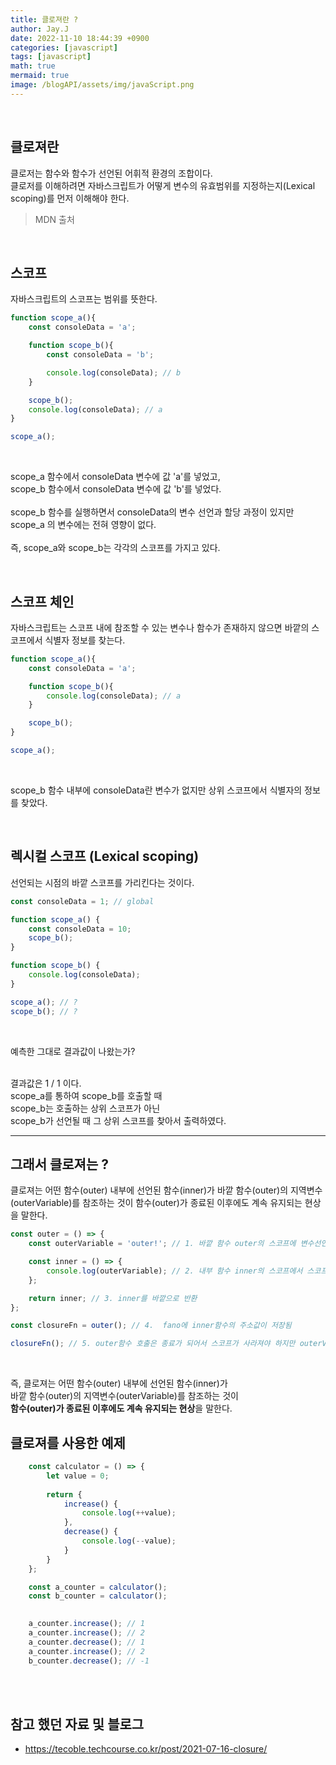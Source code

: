 ```yaml
---
title: 클로져란 ?
author: Jay.J
date: 2022-11-10 18:44:39 +0900
categories: [javascript]
tags: [javascript]
math: true
mermaid: true
image: /blogAPI/assets/img/javaScript.png
---
```


<br>

## 클로져란

클로저는 함수와 함수가 선언된 어휘적 환경의 조합이다.<br>
클로저를 이해하려면 자바스크립트가 어떻게 변수의 유효범위를 지정하는지(Lexical scoping)를 먼저 이해해야 한다.
> MDN 출처

<br>

## 스코프

자바스크립트의 스코프는 범위를 뜻한다.<br>

```js
function scope_a(){
	const consoleData = 'a';

	function scope_b(){
		const consoleData = 'b';

		console.log(consoleData); // b
	}

	scope_b();
	console.log(consoleData); // a
}

scope_a();
```

<br>

scope_a 함수에서 consoleData 변수에 값 'a'를 넣었고,<br>
scope_b 함수에서 consoleData 변수에 값 'b'를 넣었다.<br>
<br>
scope_b 함수를 실행하면서 consoleData의 변수 선언과 할당 과정이 있지만<br>
scope_a 의 변수에는 전혀 영향이 없다.<br>
<br>
즉, scope_a와 scope_b는 각각의 스코프를 가지고 있다.

<br>

## 스코프 체인

자바스크립트는 스코프 내에 참조할 수 있는 변수나 함수가 존재하지 않으면 바깥의 스코프에서 식별자 정보를 찾는다.

```js
function scope_a(){
	const consoleData = 'a';

	function scope_b(){
		console.log(consoleData); // a
	}

	scope_b();
}

scope_a();
```

<br>

scope_b 함수 내부에 consoleData란 변수가 없지만 상위 스코프에서 식별자의 정보를 찾았다.

<br>

## 렉시컬 스코프 (Lexical scoping)

선언되는 시점의 바깥 스코프를 가리킨다는 것이다.

```js
const consoleData = 1; // global

function scope_a() {
	const consoleData = 10;
	scope_b();
}

function scope_b() {
	console.log(consoleData);
}

scope_a(); // ?
scope_b(); // ?
```

<br>

예측한 그대로 결과값이 나왔는가?<br>
<br>

결과값은 1 / 1 이다.<br>
scope_a를 통하여 scope_b를 호출할 때<br>
scope_b는 호출하는 상위 스코프가 아닌<br>
scope_b가 선언될 때 그 상위 스코프를 찾아서 출력하였다.

<hr>

## 그래서 클로져는 ?

클로져는 어떤 함수(outer) 내부에 선언된 함수(inner)가 바깥 함수(outer)의 지역변수(outerVariable)를 참조하는 것이 함수(outer)가 종료된 이후에도 계속 유지되는 현상을 말한다.

```js
const outer = () => {
	const outerVariable = 'outer!'; // 1. 바깥 함수 outer의 스코프에 변수선언

	const inner = () => {
		console.log(outerVariable); // 2. 내부 함수 inner의 스코프에서 스코프체인을 타고 바깥 함수 스코프의 변수 참조
	};

	return inner; // 3. inner를 바깥으로 반환
};

const closureFn = outer(); // 4.  fano에 inner함수의 주소값이 저장됨

closureFn(); // 5. outer함수 호출은 종료가 되어서 스코프가 사라져야 하지만 outerVariable은 여전히 잘 참조된다.
```

<br>

즉, 클로져는 어떤 함수(outer) 내부에 선언된 함수(inner)가 <br>
바깥 함수(outer)의 지역변수(outerVariable)를 참조하는 것이<br>
<b>함수(outer)가 종료된 이후에도 계속 유지되는 현상</b>을 말한다.


## 클로져를 사용한 예제

```js
	const calculator = () => {
		let value = 0;
		
		return {
			increase() {
				console.log(++value);
			},
			decrease() {
				console.log(--value);
			}
		}
	};

	const a_counter = calculator();
	const b_counter = calculator();

	
	a_counter.increase(); // 1
	a_counter.increase(); // 2
	a_counter.decrease(); // 1
	a_counter.increase(); // 2
	b_counter.decrease(); // -1
```

<br>
<br>

## 참고 했던 자료 및 블로그
- <a href="https://tecoble.techcourse.co.kr/post/2021-07-16-closure/" target="_blank">https://tecoble.techcourse.co.kr/post/2021-07-16-closure/</a>